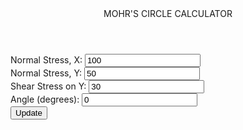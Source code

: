 <!DOCTYPE html>
<html lang="en">
<head>
  <meta charset="UTF-8">
  <meta name="viewport" content="width=device-width, initial-scale=1.0">
  <title>Mohr's Circle</title>
  <script src="https://d3js.org/d3.v7.min.js"></script>
  <link href="https://fonts.googleapis.com/css2?family=Poppins:wght@300;400;500;600;700&display=swap" rel="stylesheet">
  <link rel="stylesheet" href="design.css">
</head>
<body>
  <header>MOHR'S CIRCLE CALCULATOR</header>
  <label for="sigmaX">Normal Stress, X:</label>
  <input type="number" id="sigmaX" value="100">
  <br>
  <label for="sigmaY">Normal Stress, Y:</label>
  <input type="number" id="sigmaY" value="50">
  <br>
  <label for="tauXY">Shear Stress on Y:</label>
  <input type="number" id="tauXY" value="30">
  <br>
  <label for="angle">Angle (degrees):</label>
  <input type="number" id="angle" value="0">
  <br>
  <button onclick="updateMohrsCircle()">Update</button>
  <div id="mohrs-circle"></div>

  <script>
    function updateMohrsCircle() {
      const sigmaX = parseFloat(document.getElementById('sigmaX').value);
      const sigmaY = parseFloat(document.getElementById('sigmaY').value);
      const tauXY = parseFloat(document.getElementById('tauXY').value);
      const angle = parseFloat(document.getElementById('angle').value);

      const angleRad = angle * Math.PI / 180;

      const sigma1 = ((sigmaX + sigmaY) / 2) + ((sigmaX - sigmaY) / 2) * Math.cos(2 * angleRad) + tauXY * Math.sin(2 * angleRad);
      const sigma2 = ((sigmaX + sigmaY) / 2) - ((sigmaX - sigmaY) / 2) * Math.cos(2 * angleRad) - tauXY * Math.sin(2 * angleRad);
      const tau1 = -((sigmaX - sigmaY) / 2) * Math.sin(2 * angleRad) + tauXY * Math.cos(2 * angleRad);
      const tau2 = ((sigmaX - sigmaY) / 2) * Math.sin(2 * angleRad) - tauXY * Math.cos(2 * angleRad);

      const center = (sigma1 + sigma2) / 2;
      const radius = Math.sqrt(Math.pow((sigma1 - sigma2) / 2, 2) + Math.pow(tau1, 2));

      const svg = d3.select("#mohrs-circle")
                    .html("") 
                    .append("svg")
                    .attr("width", 400)
                    .attr("height", 400);

      svg.append("line")
         .attr("x1", 50)
         .attr("y1", 200)
         .attr("x2", 350)
         .attr("y2", 200)
         .attr("stroke", "lightgray");

      svg.append("line")
         .attr("x1", 200)
         .attr("y1", 50)
         .attr("x2", 200)
         .attr("y2", 350)
         .attr("stroke", "lightgray");

      svg.append("circle")
         .attr("cx", 200 + center) // Shift the center along the x-axis
         .attr("cy", 200)
         .attr("r", radius)
         .attr("stroke", "black")
         .attr("fill", "none");

      const point1X = 200 + center + (sigma1 - center);
      const point1Y = 200 + tau1;
      const point2X = 200 + center - (sigma1 - center);
      const point2Y = 200 - tau1;

      svg.append("circle")
         .attr("cx", point1X)
         .attr("cy", point1Y)
         .attr("r", 3)
         .attr("fill", "black");

      svg.append("circle")
         .attr("cx", point2X)
         .attr("cy", point2Y)
         .attr("r", 3)
         .attr("fill", "black");

      svg.append("line")
         .attr("x1", point1X)
         .attr("y1", point1Y)
         .attr("x2", point1X)
         .attr("y2", 200) // Join to the x-axis
         .attr("stroke", "black")
         .attr("stroke-dasharray", "5,5"); // Make the line dotted
         
      // svg.append("line")
      //    .attr("x1", point2X)
      //    .attr("y1", point2Y)
      //    .attr("x2", point2X)
      //    .attr("y2", 200) // Join to the x-axis
      //    .attr("stroke", "black");

      svg.append("line")
         .attr("x1", point1X)
         .attr("y1", point1Y)
         .attr("x2", point2X)
         .attr("y2", point2Y)
         .attr("stroke", "black");

         svg.append("line")
         .attr("x1", point2X)
         .attr("y1", point2Y)
         .attr("x2", point2X)
         .attr("y2", 200) 
         .attr("stroke", "black")
         .attr("stroke-dasharray", "5,5"); 

      svg.append("text")
         .attr("x", point1X - 20)
         .attr("y", point1Y - 10)
         .text(`(${sigma1.toFixed(2)}, ${tau1.toFixed(2)})`)
         .attr("text-anchor", "end");

      svg.append("text")
         .attr("x", point2X + 20)
         .attr("y", point2Y + 20)
         .text(`(${sigma2.toFixed(2)}, ${tau2.toFixed(2)})`)
         .attr("text-anchor", "start");

      // Mark the center
      svg.append("circle")
         .attr("cx", 200 + center)
         .attr("cy", 200)
         .attr("r", 3)
         .attr("fill", "red");
    }

    updateMohrsCircle();
  </script>
</body>
</html>
